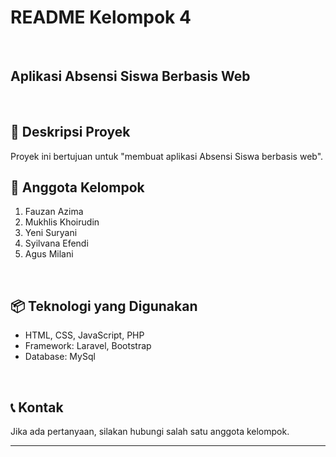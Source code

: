 <h1>README Kelompok 4 </h1><br>

<h2>Aplikasi Absensi Siswa Berbasis Web</h2><br>

<h2>📄 Deskripsi Proyek</h2>
Proyek ini bertujuan untuk "membuat aplikasi Absensi Siswa berbasis web".

<br>

<h2>👥 Anggota Kelompok</h2>
<ol>
    <li>Fauzan Azima</li>
    <li>Mukhlis Khoirudin</li>
    <li>Yeni Suryani</li>
    <li>Syilvana Efendi</li>
    <li>Agus Milani</li>
</ol>

<br>

<h2>📦 Teknologi yang Digunakan</h2> 
<ul>
    <li>HTML, CSS, JavaScript, PHP</li>
    <li>Framework: Laravel, Bootstrap</li>
    <li>Database: MySql</li>
</ul>

<br>

<h2>📞 Kontak </h2>
Jika ada pertanyaan, silakan hubungi salah satu anggota kelompok.

---

